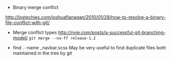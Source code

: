 * Binary merge conflict 

http://lostechies.com/joshuaflanagan/2010/01/29/how-to-resolve-a-binary-file-conflict-with-git/

* Merge conflict types 
http://nvie.com/posts/a-successful-git-branching-model/
`git merge --no-ff release-1.2`

* find . -name _navbar.scss
May be very useful to find duplicate files both maintained in the tree by git